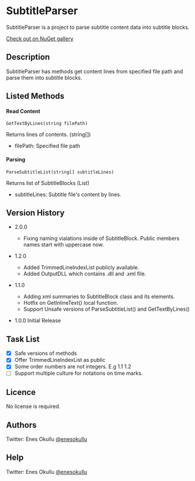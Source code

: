 # SubtitleParser

SubtitleParser is a project to parse subtitle content data into subtitle blocks.

[Check out on NuGet gallery](https://www.nuget.org/packages/SubtitleParser/)

## Description

SubtitleParser has methods get content lines from specified file path and parse them into subtitle blocks.

## Listed Methods

#### Read Content
```
GetTextByLines(string filePath)
```

Returns lines of contents. (string[])

* filePath: Specified file path

#### Parsing
```
ParseSubtitleList(string[] subtitleLines)
```

Returns list of SubtitleBlocks (List<SubtitleBlock>)

* subtitleLines: Subtitle file's content by lines.

## Version History

* 2.0.0
  * Fixing naming vialations inside of SubtitleBlock. Public members names start with uppercase now.

* 1.2.0
  * Added TrimmedLineIndexList publicly available.
  * Added OutputDLL which contains .dll and .xml file.

* 1.1.0
  * Adding xml summaries to SubtitleBlock class and its elements.
  * Hotfix on GetInlineText() local function.
  * Support Unsafe versions of ParseSubtitleList() and GetTextByLines()

* 1.0.0 Initial Release

## Task List
- [x] Safe versions of methods
- [x] Offer TrimmedLineIndexList as public
- [x] Some order numbers are not integers. E.g 1.1 1.2
- [ ] Support multiple culture for notations on time marks.

## Licence
No license is required.

## Authors
Twitter: Enes Okullu [@enesokullu](https://twitter.com/EnesOkullu)

## Help
Twitter: Enes Okullu [@enesokullu](https://twitter.com/EnesOkullu)
